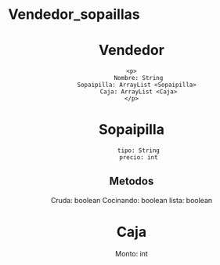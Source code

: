 # Vendedor_sopaillas

<header>
<h1>Vendedor</h1>

    <p>
        Nombre: String
        Sopaipilla: ArrayList <Sopaipilla> 
        Caja: ArrayList <Caja>
    </p>

<h1>Sopaipilla</h1>

    
        tipo: String
        precio: int
    
    
<h2>Metodos</h2>
    <p>
        Cruda: boolean
        Cocinando: boolean
        lista: boolean
    </p>
<h1>Caja</h1>
    Monto: int








</header>